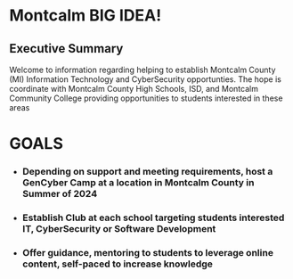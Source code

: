 # Montcalm BIG IDEA!

## Executive Summary
Welcome to information regarding helping to establish Montcalm County (MI) Information Technology and CyberSecurity opportunties.  The hope is coordinate with Montcalm County High Schools, ISD, and Montcalm Community College providing opportunities to students interested in these areas

# GOALS
- ### Depending on support and meeting requirements, host a GenCyber Camp at a location in Montcalm County in Summer of 2024

- ### Establish Club at each school targeting students interested IT, CyberSecurity or Software Development

- ### Offer guidance, mentoring to students to leverage online content, self-paced to increase knowledge
